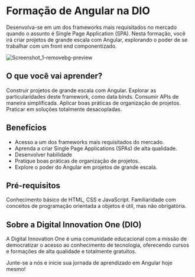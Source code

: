 # Formação de Angular na DIO

Desenvolva-se em um dos frameworks mais requisitados no mercado quando o assunto é Single Page Application (SPA). Nesta formação, você irá criar projetos de grande escala com Angular, explorando o poder de se trabalhar com um front end componentizado.

![Screenshot_1-removebg-preview](https://github.com/Nayumt99/Formacao-Angular-Dio/assets/68863624/64aa29f5-ce01-4b13-b193-2d9e0fe7f417)


## O que você vai aprender?
Construir projetos de grande escala com Angular.
Explorar as particularidades deste framework, como data binds.
Consumir APIs de maneira simplificada.
Aplicar boas práticas de organização de projetos.
Praticar em soluções totalmente desacopladas.

## Benefícios
* Acesso a um dos frameworks mais requisitados do mercado.
* Aprenda a criar Single Page Applications (SPAs) de alta qualidade.
* Desenvolver habilidade
* Pratique boas práticas de organização de projetos.
* Explore o poder do Angular em projetos de grande escala.


## Pré-requisitos

Conhecimento básico de HTML, CSS e JavaScript.
Familiaridade com conceitos de programação orientada a objetos é útil, mas não obrigatória.


## Sobre a Digital Innovation One (DIO)
A Digital Innovation One é uma comunidade educacional com a missão de democratizar o acesso ao conhecimento de tecnologia, oferecendo cursos e formações de alta qualidade e totalmente gratuitos.

Junte-se a nós e inicie sua jornada de aprendizado em Angular hoje mesmo!
